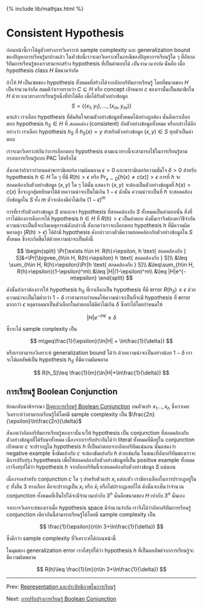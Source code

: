 {% include lib/mathjax.html %}
# Consistent Hypothesis

ก่อนหน้านี้เราได้ดูตัวอย่างการวิเคราะห์ sample complexity และ generalization bound ของปัญหาการเรียนรู้มาบ้างแล้ว ในหัวข้อนี้เราจะมาวิเคราะห์ในกรณีของปัญหาการเรียนรู้ใด ๆ ที่อัลกอริทึมการเรียนรู้ของเราสามารถสร้าง hypothesis ที่เป็นคำตอบได้ _เป็นจำนวนจำกัด_ นั่นคือ เมื่อ hypothesis class $H$ มีขนาดจำกัด


ถ้าให้ $H$ เป็นเซตของ hypothesis ทั้งหมดที่สร้างได้จากอัลกอริทึมการเรียนรู้ โดยที่ขนาดของ $H$ เป็นจำนวนจำกัด สมมติว่าเราทราบว่า $C\subseteq H$ หรือ concept เป้าหมาย $c$ ของเรานั้นเป็นสมาชิกใน $H$ ด้วย แนวทางการเรียนรู้หนึ่งที่ทำได้คือ เมื่อได้รับตัวอย่างข้อมูล $$S=\{(x_1,y_1),\dots,(x_m,y_m)\}$$ มาแล้ว เราเลือก hypothesis
ที่ตัดสินใจตามตัวอย่างข้อมูลทั้งหมดได้อย่างถูกต้อง นั่นคือเราเลือกตอบ hypothesis $h_S\in H$ ที่ _สอดคล้อง_ (consistent) กับตัวอย่างข้อมูลทั้งหมด หรือกล่าวได้อีกอย่างว่า เราเลือก hypothesis $h_S$ ที่ $h_S(x)=y$ สำหรับตัวอย่างข้อมูล $(x,y)\in S$ ทุกตัวเป็นคำตอบ

เราจะมาวิเคราะห์กันว่าการเลือกตอบ hypothesis ตามแนวทางนี้จะสามารถใช้ในการเรียนรู้ตามกรอบการเรียนรู้แบบ PAC ได้หรือไม่

สังเกตว่าถ้าเรากำหนดค่าพารามิเตอร์ความผิดพลาด $\epsilon>0$ และพารามิเตอร์ความมั่นใจ $\delta>0$
สำหรับ hypothesis $h\in H$ ใด ๆ ที่มี $R(h)>\epsilon$ หรือ $\Pr_{x\sim D}[h(x)\neq c(x)] >\epsilon$
การที่ $h$ จะสอดคล้องกับตัวอย่างข้อมูล $(x,y)$ ใด ๆ ได้นั้น แสดงว่า $(x,y)$ จะต้องเป็นตัวอย่างข้อมูลที่ $h(x)=c(x)$
ซึ่งจะถูกสุ่มหยิบมาได้ด้วยความน่าจะเป็นไม่เกิน $1-\epsilon$ ดังนั้น ความน่าจะเป็นที่ $h$ จะสอดคล้องกับข้อมูลใน $S$ ทั้ง $m$
ตัวจะต้องมีค่าไม่เกิน $(1-\epsilon)^m$

การที่เรารับตัวอย่างข้อมูล $S$ มาและหา hypothesis ที่สอดคล้องกับ $S$ ทั้งหมดเป็นคำตอบนั้น สิ่งที่เราไม่ต้องการคือการได้
hypothesis $h\in H$ ที่ $R(h)>\epsilon$ เป็นคำตอบ ดังนั้นเราจึงต้องหาวิธีจำกัดความน่าจะเป็นที่จะเกิดเหตุการณ์ดังกล่าวนี้
สังเกตว่าเราจะเลือกตอบ hypothesis $h$ ที่มีความผิดพลาดสูง ($R(h)>\epsilon$) ได้ถ้ามี hypothesis ดังกล่าวบางตัวมีความสอดคล้องกับตัวอย่างข้อมูลใน $S$ ทั้งหมด ซึ่งจะเกิดขึ้นได้ด้วยความน่าจะเป็นดังนี้

$$
\begin{split}
\Pr[\exists h\in H: R(h)>\epsilon, h \text{ สอดคล้องกับ } S]&=\Pr[\bigvee_{h\in H, R(h)>\epsilon} h \text{ สอดคล้องกับ } S]\\
&\leq \sum_{h\in H, R(h)>\epsilon}\Pr[h \text{ สอดคล้องกับ } S]\\
&\leq\sum_{h\in H, R(h)>\epsilon}(1-\epsilon)^m\\
&\leq |H|(1-\epsilon)^m\\
&\leq |H|e^{-m\epsilon}
\end{split}
$$

ดังนั้นถ้าเราต้องการให้ hypothesis $h_S$ ที่เราเลือกเป็น hypothesis ที่มี error $R(h_S)\leq\epsilon$ ด้วยความน่าจะเป็นไม่ต่ำกว่า $1-\delta$
เราสามารถกำหนดให้ความน่าจะเป็นที่จะมี hypothesis ที่ error มากกว่า $\epsilon$ หลุดรอดมาเป็นตัวเลือกในคำตอบได้มีค่าไม่เกิน $\delta$ ซึ่งทำได้โดยกำหนดให้

$$
|H|e^{-m\epsilon}\leq\delta
$$

ซึ่งจะได้ sample conplexity เป็น

$$
m\geq\frac{1}{\epsilon}(\ln|H| + \ln\frac{1}{\delta})
$$

หรือเราสามารถวิเคราะห์ generalization bound ได้ว่า ด้วยความน่าจะเป็นอย่างน้อย $1-\delta$ เราจะได้ผลลัพธ์เป็น hypothesis $h_S$ ที่มีความผิดพลาด

$$
R(h_S)\leq \frac{1}{m}(\ln|H|+\ln\frac{1}{\delta})
$$

## การเรียนรู้ Boolean Conjunction

ย้อนกลับมาพิจารณา [ปัญหาการเรียนรู้ Boolean Conjunction](https://vacharapat.github.io/Computational-Learning-Theory/docs/pac3) บนตัวแปร $x_1\dots, x_n$ ซึ่งเราเคยวิเคราะห์ว่าสามารถเรียนรู้ได้โดยมี sample complexity
เป็น $\frac{2n}{\epsilon}\ln\frac{2n}{\delta}$

สังเกตว่าอัลกอริทึมการเรียนรู้ของเรานั้นจะให้ hypothesis เป็น conjunction
ที่สอดคล้องกับตัวอย่างข้อมูลที่ได้รับมาทั้งหมด เนื่องจากเรารับประกันได้ว่า literal ทั้งหมดที่มีอยู่ใน conjunction เป้าหมาย $c$
จะปรากฏใน hypothesis $h$ ที่เป็นคำตอบจากอัลกอริทึมแน่นอน นั่นแสดงว่า negative example ซึ่งขัดแย้งกับ $c$
จะต้องขัดแย้งกับ $h$ ด้วยเช่นกัน ในขณะที่อัลกอริทึมของเราจะมีการปรับปรุง hypothesis เพื่อให้สอดคล้องกับตัวอย่างข้อมูลที่เป็น
positive example ทั้งหมด เราจึงสรุปได้ว่า hypothesis $h$ จากอัลกอริทึมนี้จะสอดคล้องกับตัวอย่างข้อมูล $S$ แน่นอน

เนื่องจากสำหรับ conjunction $c$ ใด ๆ สำหรับตัวแปร $x_i$ แต่ละตัว เรามีทางเลือกในการปรากฏอยู่ใน $c$ ทั้งสิ้น 3 ทางเลือก คือจะปรากฏเป็น $x_i$ หรือ $\bar{x}_i$ หรือไม่ปรากฏเลยก็ได้ ดังนั้นจะเห็นว่าจำนวน conjunction ทั้งหมดที่เป็นไปได้จะมีจำนวนเท่ากับ $3^n$ นั่นคือขนาดของ $H$ เท่ากับ $3^n$ นั่นเอง

จากการวิเคราะห์ของเราเมื่อ hypothesis space มีจำนวนจำกัด เราจึงได้ว่าอัลกอริทึมการเรียนรู้ conjunction เดียวกันนี้สามารถเรียนรู้ได้โดยมี sample complexity เป็น

$$
\frac{1}{\epsilon}(n\ln 3+\ln\frac{1}{\delta})
$$

ซึ่งดีกว่า sample complexity ที่วิเคราะห์ได้ก่อนหน้านี้

ในมุมของ generalization error เราก็สรุปได้ว่า hypothesis $h$ ที่เป็นผลลัพธ์จากการเรียนรู้จะมีความผิดพลาด

$$
R(h)\leq \frac{1}{m}(n\ln 3+\ln\frac{1}{\delta})
$$

----
Prev: [Representation และประสิทธิภาพในการเรียนรู้](https://vacharapat.github.io/Computational-Learning-Theory/docs/pac5)

Next: [การปรับปรุงการเรียนรู้ Boolean Conjunction](https://vacharapat.github.io/Computational-Learning-Theory/docs/finite2)
